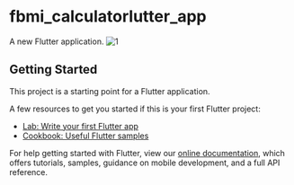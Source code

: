 # fbmi_calculatorlutter_app

A new Flutter application.
![1](https://user-images.githubusercontent.com/10377875/99029477-59fbe500-2594-11eb-9841-39f5fd83f05b.jpg)


## Getting Started

This project is a starting point for a Flutter application.

A few resources to get you started if this is your first Flutter project:

- [Lab: Write your first Flutter app](https://flutter.dev/docs/get-started/codelab)
- [Cookbook: Useful Flutter samples](https://flutter.dev/docs/cookbook)

For help getting started with Flutter, view our
[online documentation](https://flutter.dev/docs), which offers tutorials,
samples, guidance on mobile development, and a full API reference.
